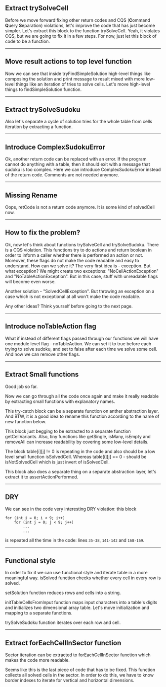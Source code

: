 ## Extract trySolveCell

Before we move forward fixing other return codes and CQS (**C**ommand **Q**uery **S**eparation) violations, let's improve the code that has just become simpler. Let's extract this block to the function trySolveCell. Yeah, it violates CQS, but we are going to fix it in a few steps. For now, just let this block of code to be a function.

---

## Move result actions to top level function

Now we can see that inside tryFindSimpleSolution high-level things like composing the solution and print message to result mixed with more low-level things like an iteration of tries to solve cells. Let's move high-level things to findSimpleSolution function.

---

## Extract trySolveSudoku

Also let's separate a cycle of solution tries for the whole table from cells iteration by extracting a function.

---

## Introduce ComplexSudokuError

Ok, another return code can be replaced with an error. If the program cannot do anything with a table, then it should exit with a message that sudoku is too complex. Here we can introduce ComplexSudokuError instead of the return code. Comments are not needed anymore.

---

## Missing Rename

Oops, retCode is not a return code anymore. It is some kind of solvedCell now.

---

## How to fix the problem?

Ok, now let's think about functions trySolveCell and trySolveSudoku. There is a CQS violation. This functions try to do actions and return boolean in order to inform a caller whether there is performed an action or not. Moreover, these flags do not make the code readable and easy to understand. How can we solve it? The very first idea is - exception. But what exception? We might create two exceptions: "NoCellActionException" and "NoTableActionException". But in this case, stuff with unreadable flags will become even worse.

Another solution - "SolvedCellException". But throwing an exception on a case which is not exceptional at all won't make the code readable.

Any other ideas? Think yourself before going to the next page.

---

## Introduce noTableAction flag

What if instead of different flags passed through our functions we will have one module level flag - noTableAction. We can set it to true before each trying to solve sudoku, and set to false after each time we solve some cell. And now we can remove other flags.

---

## Extract Small functions
Good job so far.

Now we can go through all the code once again and make it really readable by extracting small functions with explanatory names.

This try-catch block can be a separate function on anther abstraction layer. And BTW, it is a good idea to rename this function according to the name of new function below.

This block just begging to be extracted to a separate function getCellVariants. Also, tiny functions like getSingle, isMany, isEmpty and removeAll can increase readability by covering some low-level details.

The block table[i][j] != 0 is repeating in the code and also should be a low level small function isSolvedCell. Whereas table[i][j] == 0 - should be isNotSolvedCell which is just invert of isSolvedCell.

This block also does a separate thing on a separate abstraction layer, let's extract it to assertActionPerformed.

---

## DRY
We can see in the code very interesting DRY violation: this block

```
for (int i = 0; i < 9; i++)
    for (int j = 0; j < 9; j++)
        ...
        ...
```
is repeated all the time in the code: lines `35-38`, `141-142` and `168-169`.

---

## Functional style

In order to fix it we can use functional style and iterate table in a more meaningful way. isSolved function checks whether every cell in every row is solved.

setSolution function reduces rows and cells into a string.

initTableCellsFromInput function maps input characters into a table's digits and initializes two dimensional array table. Let's move initialization and mapping to a separate functions.

trySolveSudoku function iterates over each row and cell.

---

## Extract forEachCellInSector function
Sector iteration can be extracted to forEachCellInSector function which makes the code more readable.

Seems like this is the last piece of code that has to be fixed. This function collects all solved cells in the sector. In order to do this, we have to know border indexes to iterate for vertical and horizontal dimensions.